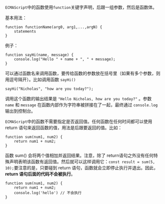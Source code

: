 `ECMAScript`中的函数使用`function`关键字声明，后跟一组参数，然后是函数体。

基本用法：

```
function functionName(arg0, arg1,...,argN) {
	statements
}
```

例子：

```
function sayHi(name, message) {
	console.log("Hello " + name + ", " + message);
}
```

可以通过函数名来调用函数，要传给函数的参数放在括号里（如果有多个参数，则用逗号隔开）。比如调用函数 `sayHi() `

```
sayHi("Nicholas", "how are you today?");
```

调用这个函数的输出结果是 `"Hello Nicholas, how are you today?"` 。参数 `name` 和 `message` 在函数内部作为字符串被拼接在了一起，最终通过 `console.log` 输出到控制台。

`ECMAScript`中的函数不需要指定是否返回值。任何函数在任何时间都可以使用 return 语句来返回函数的值，用法是后跟要返回的值。比如：

```
function sum(num1, num2) {
	return num1 + num2;
}
```

函数 sum() 会将两个值相加并返回结果。注意，除了 return语句之外没有任何特殊声明表明该函数有返回值。然后就可以这样调用它：`const result = sum(5, 10);`要注意的是，只要碰到 return 语句，函数就会立即停止执行并退出。因此， **return 语句后面的代码不会被执行**。

```
function sum(num1, num2) {
	return num1 + num2;
	console.log('hello') // 不会执行
}
```

